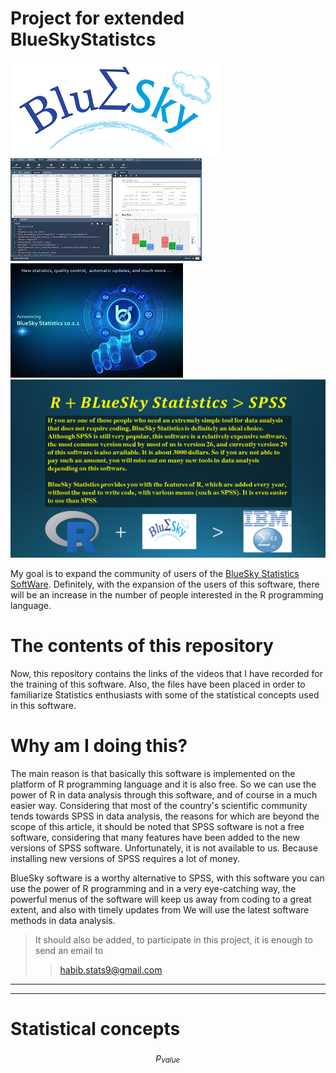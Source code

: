 # Project for extended BlueSkyStatistcs

![](/images/BlueSky_image_1.png)
![](/images/BlueSky_Image_2.jpg)
![](/images/BLueSky_image_3.jpg)
![](/images/Image_4.PNG)

My goal is to expand the community of users of the [BlueSky Statistics SoftWare](https://www.google.com/url?sa=t&rct=j&q=&esrc=s&source=web&cd=&cad=rja&uact=8&ved=2ahUKEwjDjJegoL6AAxUC1AIHHey0B2MQFnoECAYQAQ&url=https%3A%2F%2Fwww.blueskystatistics.com%2F&usg=AOvVaw1hTkA70OClOGPoFm0YbgpE&opi=89978449). Definitely, with the expansion of the users of this software, there will be an increase in the number of people interested in the R programming language.

# The contents of this repository

Now, this repository contains the links of the videos that I have recorded for the training of this software. Also, the files have been placed in order to familiarize Statistics enthusiasts with some of the statistical concepts used in this software.

# Why am I doing this?

The main reason is that basically this software is implemented on the platform of R programming language and it is also free. So we can use the power of R in data analysis through this software, and of course in a much easier way. Considering that most of the country's scientific community tends towards SPSS in data analysis, the reasons for which are beyond the scope of this article, it should be noted that SPSS software is not a free software, considering that many features have been added to the new versions of SPSS software. Unfortunately, it is not available to us. Because installing new versions of SPSS requires a lot of money.

BlueSky software is a worthy alternative to SPSS, with this software you can use the power of R programming and in a very eye-catching way, the powerful menus of the software will keep us away from coding to a great extent, and also with timely updates from We will use the latest software methods in data analysis.

> It should also be added, to participate in this project, it is enough to send an email to
>
> > [habib.stats9@gmail.com](mailto:habib.stats9@gmail.com)

---

---

# Statistical concepts

$$p_{value}$$
